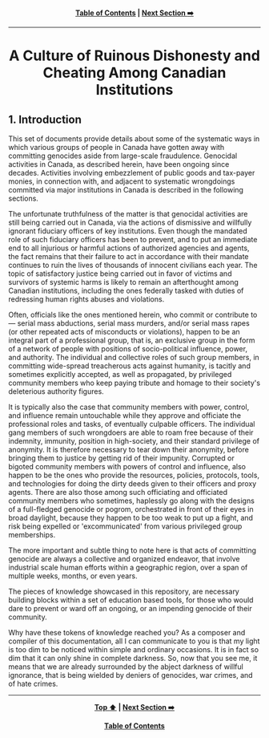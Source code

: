 <div align="center">
  
  **[Table of Contents][TOC] | [Next Section :arrow_right:][Next]**
  
  [Next]: ./02-0.md
  [TOC]: /README.md#table-of-contents
  
</div>

---

<div align="center">
  <h1> A Culture of Ruinous Dishonesty and Cheating Among Canadian Institutions</h1>
</div>

## 1. Introduction

This set of documents provide details about some of the systematic ways in which various groups of people in Canada have gotten away with committing genocides aside from large-scale fraudulence. Genocidal activities in Canada, as described herein, have been ongoing since decades. Activities involving embezzlement of public goods and tax-payer monies, in connection with, and adjacent to systematic wrongdoings committed via major institutions in Canada is described in the following sections. 

The unfortunate truthfulness of the matter is that genocidal activities are still being carried out in Canada, via the actions of dismissive and willfully ignorant fiduciary officers of key institutions. Even though the mandated role of such fiduciary officers has been to prevent, and to put an immediate end to all injurious or harmful actions of authorized agencies and agents, the fact remains that their failure to act in accordance with their mandate continues to ruin the lives of thousands of innocent civilians each year. The topic of satisfactory justice being carried out in favor of victims and survivors of systemic harms is likely to remain an afterthought among Canadian institutions, including the ones federally tasked with duties of redressing human rights abuses and violations.

Often, officials like the ones mentioned herein, who commit or contribute to — serial mass abductions, serial mass murders, and/or serial mass rapes (or other repeated acts of misconducts or violations), happen to be an integral part of a professional group, that is, an exclusive group in the form of a network of people with positions of socio-political influence, power, and authority. The individual and collective roles of such group members, in committing wide-spread treacherous acts against humanity, is tacitly and sometimes explicitly accepted, as well as propagated, by privileged community members who keep paying tribute and homage to their society's deleterious authority figures. 

It is typically also the case that community members with power, control, and influence remain untouchable while they approve and officiate the professional roles and tasks, of eventually culpable officers. The individual gang members of such wrongdoers are able to roam free because of their indemnity, immunity, position in high-society, and their standard privilege of anonymity. It is therefore necessary to tear down their anonymity, before bringing them to justice by getting rid of their impunity. Corrupted or bigoted community members with powers of control and influence, also happen to be the ones who provide the resources, policies, protocols, tools, and technologies for doing the dirty deeds given to their officers and proxy agents. There are also those among such officiating and officiated community members who sometimes, haplessly go along with the designs of a full-fledged genocide or pogrom, orchestrated in front of their eyes in broad daylight, because they happen to be too weak to put up a fight, and risk being expelled or 'excommunicated' from various privileged group memberships.  

The more important and subtle thing to note here is that acts of committing genocide are always a collective and organized endeavor, that involve industrial scale human efforts within a geographic region, over a span of multiple weeks, months, or even years. 

The pieces of knowledge showcased in this repository, are necessary building blocks within a set of education based tools, for those who would dare to prevent or ward off an ongoing, or an impending genocide of their community.

Why have these tokens of knowledge reached you? As a composer and compiler of this documentation, all I can communicate to you is that my light is too dim to be noticed within simple and ordinary occasions. It is in fact so dim that it can only shine in complete darkness. So, now that you see me, it means that we are already surrounded by the abject darkness of willful ignorance, that is being wielded by deniers of genocides, war crimes, and of hate crimes.

---
<div align="center">
  
  **[Top :arrow_up:][Top] | [Next Section :arrow_right:][Next]** 
  
  **[Table of Contents][TOC]**

  [Top]: ./01-0.md#1-introduction
  [Next]: /02-0.md
  [TOC]: /README.md#table-of-contents
  
</div>